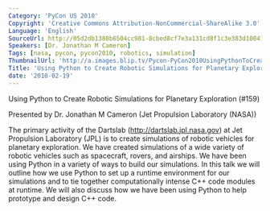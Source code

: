 ```yaml
---
Category: 'PyCon US 2010'
Copyright: 'Creative Commons Attribution-NonCommercial-ShareAlike 3.0'
Language: 'English'
SourceUrl: http://05d2db1380b6504cc981-8cbed8cf7e3a131cd8f1c3e383d10041.r93.cf2.rackcdn.com/pycon-us-2010/274_using-python-to-create-robotic-simulations-for-planetary-exploration-159.m4v
Speakers: [Dr. Jonathan M Cameron]
Tags: [nasa, pycon, pycon2010, robotics, simulation]
ThumbnailUrl: 'http://a.images.blip.tv/Pycon-PyCon2010UsingPythonToCreateRoboticSimulationsForPlaneta894-385.jpg'
Title: 'Using Python to Create Robotic Simulations for Planetary Exploration (#159)'
date: '2010-02-19'
---
```

Using Python to Create Robotic Simulations for Planetary Exploration (#159)

Presented by Dr. Jonathan M Cameron (Jet Propulsion Laboratory (NASA))

The primary activity of the Dartslab (http://dartslab.jpl.nasa.gov) at Jet
Propulsion Laboratory (JPL) is to create simulations of robotic vehicles for
planetary exploration. We have created simulations of a wide variety of
robotic vehicles such as spacecraft, rovers, and airships. We have been using
Python in a variety of ways to build our simulations. In this talk we will
outline how we use Python to set up a runtime environment for our simulations
and to tie together computationally intense C++ code modules at runtime. We
will also discuss how we have been using Python to help prototype and design
C++ code.
